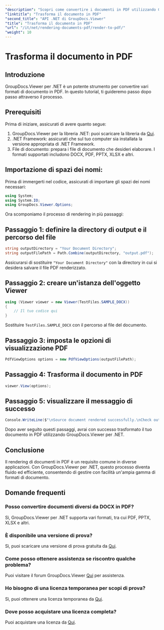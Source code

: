 ```yaml
---
"description": "Scopri come convertire i documenti in PDF utilizzando GroupDocs.Viewer per .NET. Guida dettagliata con prerequisiti e FAQ incluse."
"linktitle": "Trasforma il documento in PDF"
"second_title": "API .NET di GroupDocs.Viewer"
"title": "Trasforma il documento in PDF"
"url": "/it/net/rendering-documents-pdf/render-to-pdf/"
"weight": 10
---
```


# Trasforma il documento in PDF

## Introduzione
GroupDocs.Viewer per .NET è un potente strumento per convertire vari formati di documento in PDF. In questo tutorial, ti guideremo passo dopo passo attraverso il processo.
## Prerequisiti

Prima di iniziare, assicurati di avere quanto segue:
1. GroupDocs.Viewer per la libreria .NET: puoi scaricare la libreria da [Qui](https://releases.groupdocs.com/viewer/net/).
2. .NET Framework: assicurati che sul tuo computer sia installata la versione appropriata di .NET Framework.
3. File di documento: prepara i file di documento che desideri elaborare. I formati supportati includono DOCX, PDF, PPTX, XLSX e altri.

## Importazione di spazi dei nomi:
Prima di immergerti nel codice, assicurati di importare gli spazi dei nomi necessari:
```csharp
using System;
using System.IO;
using GroupDocs.Viewer.Options;
```

Ora scomponiamo il processo di rendering in più passaggi:
## Passaggio 1: definire la directory di output e il percorso del file
```csharp
string outputDirectory = "Your Document Directory";
string outputFilePath = Path.Combine(outputDirectory, "output.pdf");
```
Assicurarsi di sostituire `"Your Document Directory"` con la directory in cui si desidera salvare il file PDF renderizzato.
## Passaggio 2: creare un'istanza dell'oggetto Viewer
```csharp
using (Viewer viewer = new Viewer(TestFiles.SAMPLE_DOCX))
{
    // Il tuo codice qui
}
```
Sostituire `TestFiles.SAMPLE_DOCX` con il percorso al file del documento.
## Passaggio 3: imposta le opzioni di visualizzazione PDF
```csharp
PdfViewOptions options = new PdfViewOptions(outputFilePath);
```
## Passaggio 4: Trasforma il documento in PDF
```csharp
viewer.View(options);
```
## Passaggio 5: visualizzare il messaggio di successo
```csharp
Console.WriteLine($"\nSource document rendered successfully.\nCheck output in {outputDirectory}.");
```
Dopo aver seguito questi passaggi, avrai con successo trasformato il tuo documento in PDF utilizzando GroupDocs.Viewer per .NET.

## Conclusione
Il rendering di documenti in PDF è un requisito comune in diverse applicazioni. Con GroupDocs.Viewer per .NET, questo processo diventa fluido ed efficiente, consentendo di gestire con facilità un'ampia gamma di formati di documento.
## Domande frequenti
### Posso convertire documenti diversi da DOCX in PDF?
Sì, GroupDocs.Viewer per .NET supporta vari formati, tra cui PDF, PPTX, XLSX e altri.
### È disponibile una versione di prova?
Sì, puoi scaricare una versione di prova gratuita da [Qui](https://releases.groupdocs.com/).
### Come posso ottenere assistenza se riscontro qualche problema?
Puoi visitare il forum GroupDocs.Viewer [Qui](https://forum.groupdocs.com/c/viewer/9) per assistenza.
### Ho bisogno di una licenza temporanea per scopi di prova?
Sì, puoi ottenere una licenza temporanea da [Qui](https://purchase.groupdocs.com/temporary-license/).
### Dove posso acquistare una licenza completa?
Puoi acquistare una licenza da [Qui](https://purchase.groupdocs.com/buy).